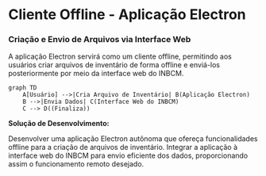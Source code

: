 # Cliente Offline - Aplicação Electron

### Criação e Envio de Arquivos via Interface Web

A aplicação Electron servirá como um cliente offline, permitindo aos usuários criar arquivos de inventário de forma offline e enviá-los posteriormente por meio da interface web do INBCM.

```mermaid
graph TD
    A[Usuário] -->|Cria Arquivo de Inventário| B(Aplicação Electron)
    B -->|Envia Dados| C(Interface Web do INBCM)
    C --> D((Finaliza))
```

**Solução de Desenvolvimento:**

Desenvolver uma aplicação Electron autônoma que ofereça funcionalidades offline para a criação de arquivos de inventário. Integrar a aplicação à interface web do INBCM para envio eficiente dos dados, proporcionando assim o funcionamento remoto desejado.